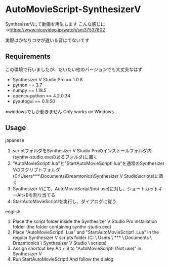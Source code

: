 # AutoMovieScript-SynthesizerV

SynthesizerVにて動画を再生します
こんな感じに→https://www.nicovideo.jp/watch/sm37537602

実際はかなりコマが遅い＆音はでないです

## Requirements
この環境で行いましたが、だいたい他のバージョンでも大丈夫なはず

- Synthesizer V Studio Pro == 1.0.8
- python == 3.7
- numpy == 1.18.5
- opencv-python == 4.2.0.34
- pyautogui == 0.9.50


※windowsでしか動きません
Only works on Windows


## Usage
japanese
1. scriptフォルダをSynthesizer V Studio Proのインストールフォルダ内(synthv-studio.exeのあるフォルダ)に置く
2. "AutoMovieScript!.lua"と"StartAutoMovieScript!.lua"を通常のSynthesizer Vのスクリプトフォルダ(C:\Users\***\Documents\Dreamtonics\Synthesizer V Studio\scripts)に置く
3. Synthesizer Vにて、AutoMovieScript!(not use)に対し、ショートカットキーAlt+Bを割り当てる
4. StartAutoMovieScript!を実行し、ダイアログに従う

english
1. Place the script folder inside the Synthesizer V Studio Pro installation folder (the folder containing synthv-studio.exe)
2. Place "AutoMovieScript! .Lua" and "StartAutoMovieScript! .Lua" in the regular Synthesizer V scripts folder (C: \ Users \ *** \ Documents \ Dreamtonics \ Synthesizer V Studio \ scripts)
3. Assign shortcut key Alt + B to "AutoMovieScript! (Not use)" in Synthesizer V
4. Run StartAutoMovieScript! And follow the dialog

